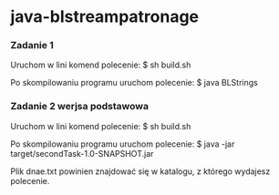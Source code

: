 java-blstreampatronage
======================
<h3>Zadanie 1</h3>
Uruchom w lini komend polecenie:
$ sh build.sh

Po skompilowaniu programu uruchom polecenie:
$ java BLStrings <arg>

<h3>Zadanie 2 werjsa podstawowa</h3>
Uruchom w lini komend polecenie:
$ sh build.sh

Po skompilowaniu programu uruchom polecenie:
$ java -jar target/secondTask-1.0-SNAPSHOT.jar

Plik dnae.txt powinien znajdować się w katalogu, z którego wydajesz polecenie.
